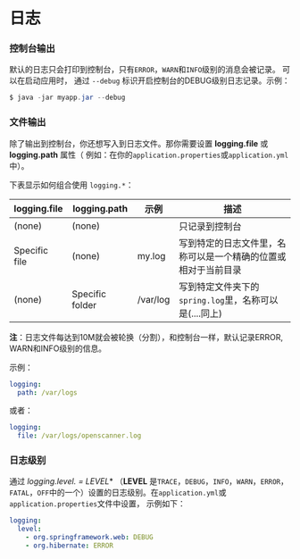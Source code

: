 日志
================
### 控制台输出
默认的日志只会打印到控制台，只有`ERROR`，`WARN`和`INFO`级别的消息会被记录。 可以在启动应用时，
通过 `--debug` 标识开启控制台的DEBUG级别日志记录。示例：
```powershell
$ java -jar myapp.jar --debug
```

### 文件输出
除了输出到控制台，你还想写入到日志文件。那你需要设置 **logging.file** 或 **logging.path** 属性（ 例如：在你的`application.properties`或`application.yml`中）。

下表显示如何组合使用 `logging.*`：

logging.file|logging.path|示例|描述
------------|------------|----|------
(none)|(none)||只记录到控制台
Specific file|(none)|my.log|写到特定的日志文件里，名称可以是一个精确的位置或相对于当前目录
(none)|Specific folder|/var/log|写到特定文件夹下的`spring.log`里，名称可以是(....同上)

**注**：日志文件每达到10M就会被轮换（分割），和控制台一样，默认记录ERROR, WARN和INFO级别的信息。

示例：
```yml
logging:
  path: /var/logs
```
或者：
```yml
logging:
  file: /var/logs/openscanner.log
```

### 日志级别
通过 **logging.level.* = LEVEL** （**LEVEL** 是`TRACE`，`DEBUG`，`INFO`，`WARN`，`ERROR`，
`FATAL`，`OFF`中的一个）设置的日志级别。在`application.yml`或`application.properties`文件中设置，
示例如下：
```yml
logging:
  level:
    - org.springframework.web: DEBUG
    - org.hibernate: ERROR
```
